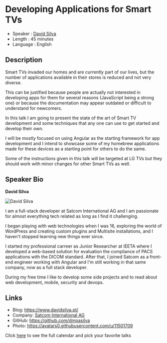 Developing Applications for Smart TVs
=================================================

* Speaker   : [David Silva](https://pixels.camp/dmpasilva)
* Length    : 45 minutes
* Language  : English

Description
-----------

Smart TVs invaded our homes and are currently part of our lives, but the number of applications available in their stores is reduced and not very diverse. 

This can be justified because people are actually not interested in developing apps for them for several reasons (JavaScript being a strong one) or because the documentation may appear outdated or difficult to understand for newcomers.

In this talk I am going to present the state of the art of Smart TV development and some techniques that any one can use to get started and develop their own.

I will be mostly focused on using Angular as the starting framework for app development and I intend to showcase some of my homebrew applications made for these devices as a starting point for others to do the same.

Some of the instructions given in this talk will be targeted at LG TVs but they should work with minor changes for other Smart TVs as well.

Speaker Bio
-----------

**David Silva**

![David Silva](https://avatars0.githubusercontent.com/u/11501709?s=460&v=4)

I am a full-stack developer at Satcom International AG and I am passionate for almost everything tech related as long as I find it challenging.

I began playing with web technologies when I was 16, exploring the world of WordPress and creating custom plugins and Multisite installations, and I haven't stopped learning new things ever since.

I started my professional carreer as Junior Researcher at IEETA where I developed a web-based solution for evaluation the compliance of PACS applications with the DICOM standard. After that, I joined Satcom as a front-end engineer working with Angular and I'm still working in that same company, now as a full stack developer.

During my free time I like to develop some side projects and to read about web development, mobile, security and devops.

Links
-----

* Blog: https://www.davidsilva.pt/
* Company: [Satcom International AG](https://www.satcom-int.com/)
* GitHub: https://github.com/dmpasilva
* Photo: https://avatars0.githubusercontent.com/u/11501709

Click [here][1] to see the full calendar and pick your favorite talks

[1]: https://pixels.camp/schedule/
